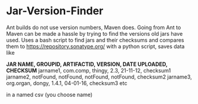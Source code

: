 # Jar-Version-Finder
Ant builds do not use version numbers, Maven does. Going from Ant to Maven can be made a hassle by trying to find the versions old jars have used.
Uses a bash script to find jars and their checksums and compares them to https://repository.sonatype.org/ with a python script, saves data like 

**JAR NAME,     GROUPID,        ARTIFACTID,     VERSION,        DATE UPLOADED,  CHECKSUM**
jarname1,     com.comp,       thingy,         2.3,            21-11-12,       checksum1
jarname2,     notFound,       notFound,       notFound,       notFound,       checksum2
jarname3,     org.organ,      dongy,          1.4.1,          04-01-16,       checksum3
etc

in a named csv (you choose name)
